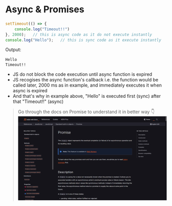 # Async & Promises
```js
setTimeout(() => {
    console.log("Timeout!!")
}, 2000);   // this is async code as it do not execute instantly
console.log("Hello");   // this is sync code as it execute instantly
```
Output:
```
Hello
Timeout!!
```
- JS do not block the code execution until async function is expired
- JS recogises the async function's callback i.e. the function would be called later, 2000 ms as in example, and immediately executes it when async is expired
- And that's why in example above, "Hello" is executed first (sync) after that "Timeout!!" (async)

>Go through the docs on Promise to understand it in better way 👇
[![Promise](../screen_shots/promise.png)](https://developer.mozilla.org/en-US/docs/Web/JavaScript/Reference/Global_Objects/Promise)